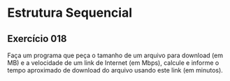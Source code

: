 # Estrutura Sequencial

## Exercício 018

Faça um programa que peça o tamanho de um arquivo para download (em MB) e a velocidade de um link de Internet (em Mbps), 
calcule e informe o tempo aproximado de download do arquivo usando este link (em minutos).
